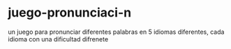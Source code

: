 # juego-pronunciaci-n
un juego para pronunciar diferentes palabras en 5 idiomas diferentes, cada idioma con una dificultad difrenete
